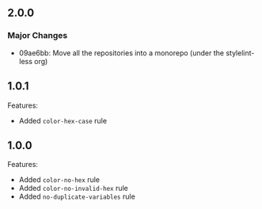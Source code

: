 ## 2.0.0

### Major Changes

- 09ae6bb: Move all the repositories into a monorepo (under the stylelint-less org)

## 1.0.1

Features:

- Added `color-hex-case` rule

## 1.0.0

Features:

- Added `color-no-hex` rule
- Added `color-no-invalid-hex` rule
- Added `no-duplicate-variables` rule
